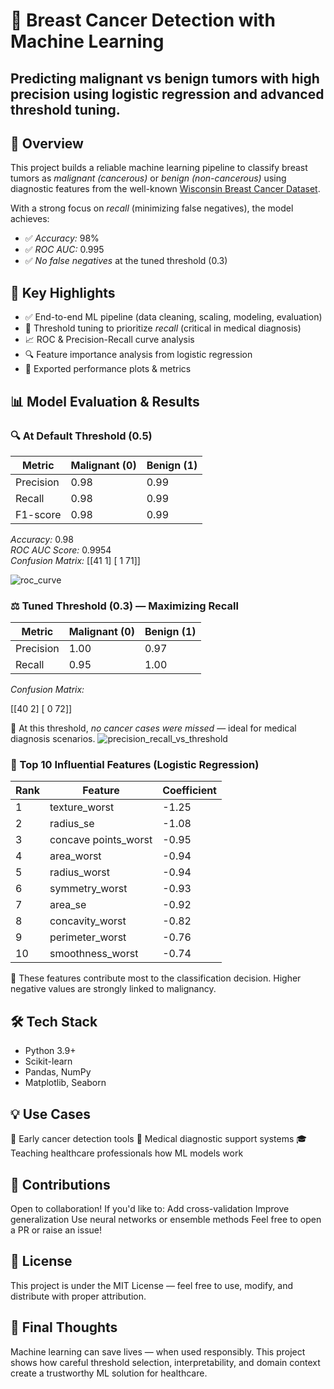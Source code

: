 # 🧬 Breast Cancer Detection with Machine Learning
  ## Predicting malignant vs benign tumors with high precision using logistic regression and advanced threshold tuning.
  ## 🚀 Overview
  This project builds a reliable machine learning pipeline to classify breast tumors as *malignant (cancerous)* or *benign (non-cancerous)* using diagnostic features from    the well-known [Wisconsin Breast Cancer Dataset](https://archive.ics.uci.edu/ml/datasets/Breast+Cancer+Wisconsin+%28Diagnostic%29).

  With a strong focus on *recall* (minimizing false negatives), the model achieves:

- ✅ *Accuracy:* 98%
- ✅ *ROC AUC:* 0.995
- ✅ *No false negatives* at the tuned threshold (0.3)

## 🧠 Key Highlights

- ✅ End-to-end ML pipeline (data cleaning, scaling, modeling, evaluation)  
- 🎯 Threshold tuning to prioritize *recall* (critical in medical diagnosis)  
- 📈 ROC & Precision-Recall curve analysis  
- 🔍 Feature importance analysis from logistic regression  
- 📂 Exported performance plots & metrics  
## 📊 Model Evaluation & Results

### 🔍 At Default Threshold (0.5)

| Metric    | Malignant (0) | Benign (1) |
|-----------|----------------|------------|
| Precision | 0.98           | 0.99       |
| Recall    | 0.98           | 0.99       |
| F1-score  | 0.98           | 0.99       |

*Accuracy:* 0.98  
*ROC AUC Score:* 0.9954  
*Confusion Matrix:*
[[41  1] [ 1  71]]

![roc_curve](https://github.com/user-attachments/assets/05f3cfc4-fbb6-40d8-914a-2a39c03e9727)

### ⚖️ Tuned Threshold (0.3) — Maximizing Recall

| Metric    | Malignant (0) | Benign (1) |
|-----------|----------------|------------|
| Precision | 1.00           | 0.97       |
| Recall    | 0.95           | 1.00       |

*Confusion Matrix:*

[[40  2] [ 0 72]]

📌 At this threshold, *no cancer cases were missed* — ideal for medical diagnosis scenarios.
![precision_recall_vs_threshold](https://github.com/user-attachments/assets/f0424cf9-d06b-4770-af59-aec7b0898f4f)

### 🔬 Top 10 Influential Features (Logistic Regression)

| Rank | Feature                | Coefficient |
|------|------------------------|-------------|
| 1    | texture_worst          | -1.25       |
| 2    | radius_se              | -1.08       |
| 3    | concave points_worst   | -0.95       |
| 4    | area_worst             | -0.94       |
| 5    | radius_worst           | -0.94       |
| 6    | symmetry_worst         | -0.93       |
| 7    | area_se                | -0.92       |
| 8    | concavity_worst        | -0.82       |
| 9    | perimeter_worst        | -0.76       |
| 10   | smoothness_worst       | -0.74       |
🧠 These features contribute most to the classification decision. Higher negative values are strongly linked to malignancy.

## 🛠️ Tech Stack

- Python 3.9+
- Scikit-learn
- Pandas, NumPy
- Matplotlib, Seaborn
  
## 💡 Use Cases
🧬 Early cancer detection tools
🏥 Medical diagnostic support systems
🎓 Teaching healthcare professionals how ML models work

## 🤝 Contributions
 Open to collaboration! If you'd like to:
 Add cross-validation
 Improve generalization
 Use neural networks or ensemble methods
 Feel free to open a PR or raise an issue!


## 📜 License
This project is under the MIT License — feel free to use, modify, and distribute with proper attribution.

## 💬 Final Thoughts
 Machine learning can save lives — when used responsibly.
 This project shows how careful threshold selection, interpretability, and domain context create a trustworthy ML solution for healthcare.

